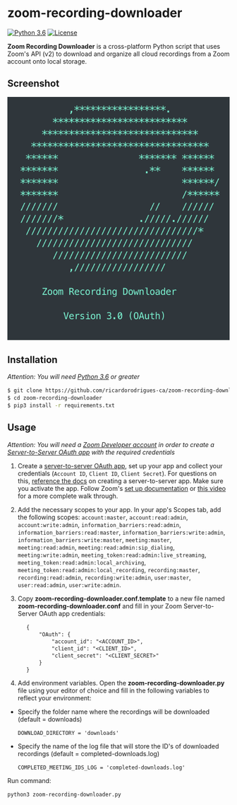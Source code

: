 # zoom-recording-downloader

[![Python 3.6](https://img.shields.io/badge/python-3.6%20%2B-blue.svg)](https://www.python.org/) [![License](https://img.shields.io/badge/license-MIT-brown.svg)](https://raw.githubusercontent.com/ricardorodrigues-ca/zoom-recording-downloader/master/LICENSE)

**Zoom Recording Downloader** is a cross-platform Python script that uses Zoom's API (v2) to download and organize all cloud recordings from a Zoom account onto local storage.

## Screenshot ##
![screenshot](screenshot.png)

## Installation ##

_Attention: You will need [Python 3.6](https://www.python.org/downloads/) or greater_

```sh
$ git clone https://github.com/ricardorodrigues-ca/zoom-recording-downloader
$ cd zoom-recording-downloader
$ pip3 install -r requirements.txt
```

## Usage ##

_Attention: You will need a [Zoom Developer account](https://marketplace.zoom.us/) in order to create a [Server-to-Server OAuth app](https://developers.zoom.us/docs/internal-apps) with the required credentials_

1. Create a [server-to-server OAuth app](https://marketplace.zoom.us/user/build), set up your app and collect your credentials (`Account ID`, `Client ID`, `Client Secret`). For questions on this, [reference the docs](https://developers.zoom.us/docs/internal-apps/create/) on creating a server-to-server app. Make sure you activate the app. Follow Zoom's [set up documentation](https://marketplace.zoom.us/docs/guides/build/server-to-server-oauth-app/) or [this video](https://www.youtube.com/watch?v=OkBE7CHVzho) for a more complete walk through.

2. Add the necessary scopes to your app. In your app's Scopes tab, add the following scopes: `account:master`, `account:read:admin`, `account:write:admin`, `information_barriers:read:admin`, `information_barriers:read:master`, `information_barriers:write:admin`, `information_barriers:write:master`, `meeting:master`, `meeting:read:admin`, `meeting:read:admin:sip_dialing`, `meeting:write:admin`, `meeting_token:read:admin:live_streaming`, `meeting_token:read:admin:local_archiving`, `meeting_token:read:admin:local_recording`, `recording:master`, `recording:read:admin`, `recording:write:admin`, `user:master`, `user:read:admin`, `user:write:admin`.

3. Copy **zoom-recording-downloader.conf.template** to a new file named **zoom-recording-downloader.conf** and fill in your Zoom Server-to-Server OAuth app credentials:
```
      {
	      "OAuth": {
		      "account_id": "<ACCOUNT_ID>",
		      "client_id": "<CLIENT_ID>",
		      "client_secret": "<CLIENT_SECRET>"
	      }
      }
```

4. Add environment variables. Open the **zoom-recording-downloader.py** file using your editor of choice and fill in the following variables to reflect your environment:

- Specify the folder name where the recordings will be downloaded (default = downloads)

      DOWNLOAD_DIRECTORY = 'downloads'

- Specify the name of the log file that will store the ID's of downloaded recordings (default = completed-downloads.log)

      COMPLETED_MEETING_IDS_LOG = 'completed-downloads.log'

Run command:

```sh
python3 zoom-recording-downloader.py
```
